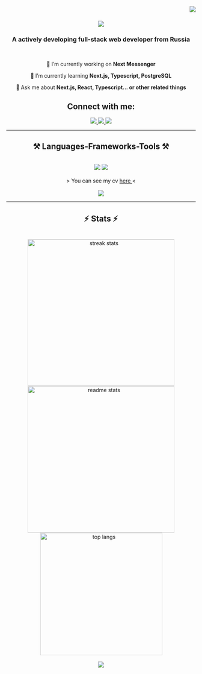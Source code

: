 <img align="right" src="https://visitor-badge.laobi.icu/badge?page_id=techeretic3141.techeretic3141" />

<h1 align="center">
    <img src="https://readme-typing-svg.herokuapp.com/?font=Righteous&size=35&center=true&vCenter=true&width=500&height=70&duration=4000&lines=Hello+There!+👋;+I'm+Tim+Kiryachek!;" />
</h1>

<h3 align="center">A actively developing full-stack web developer from Russia</h3>

<br/>

<div align="center">
 
 🔭 I’m currently working on **Next Messenger**
 
 🌱 I’m currently learning **Next.js, Typescript, PostgreSQL**

💬 Ask me about **Next.js, React, Typescript... or other related things**

 </div>
 
<div align="center"> 
  <h2>Connect with me:</h2>
  <a href="https://t.me/TecHeReTiC">
    <img src="https://img.shields.io/badge/telegram-333333?style=social&logo=telegram&logoColor=blue" />
  </a>
  <a href="mailto:kiryackekt70@yandex.ru">
    <img src="https://img.shields.io/badge/mail-333333?style=social&logo=gmail&logoColor=blue" />
  </a>
  <a href="https://vk.com/techeretic" target="_blank">
    <img src="https://img.shields.io/badge/VK-0077B5?style=social&logo=vk&logoColor=blue" target="_blank" />
  </a>
</div>

 <hr/>
 
<h2 align="center">⚒️ Languages-Frameworks-Tools ⚒️</h2>
<br/>
<div align="center">
    <img src="https://skillicons.dev/icons?i=react,ts,js,tailwind,html,css,nextjs,vite,github,linux,git" />
    <img src="https://skillicons.dev/icons?i=nodejs,express,firebase,mongodb,postgres,mysql,prisma,java" /><br>
</div>
<br />
<div align="center">
 > You can see my cv <a href="https://drive.google.com/file/d/1PUdYBTU7RQ3fZLeVLhQMGKK9AmY7MGKW/view?usp=sharing" >here </a> <
<br />
<br />
 <a href="https://techeretic-portfolio.vercel.app/" target="_blank">
     <img src="https://img.shields.io/badge/Portfolio-FF5722?style=for-the-badge&logo=todoist&logoColor=white" target="_blank" />
</a>
</div>
<hr/>


<h2 align="center">⚡ Stats ⚡</h2>
<br>
<div align=center>
  <img width=390 src="https://github-readme-streak-stats-salesp07.vercel.app/?user=techeretic3141&theme=react&border_radius=10" alt="streak stats"/>
  <img width=390 src="https://github-readme-stats-salesp07.vercel.app/api?username=techeretic3141&show_icons=true&theme=react&rank_icon=github&border_radius=10" alt="readme stats" />
  <br/>
  <img width=325 align="center" src="https://github-readme-stats-salesp07.vercel.app/api/top-langs/?username=techeretic3141&hide=HTML&langs_count=8&layout=compact&theme=react&border_radius=10&size_weight=0.5&count_weight=0.5" alt="top langs" />
</div>
<br/>

<div align="center">
    <img src="https://readme-typing-svg.herokuapp.com/?font=Righteous&size=35&center=true&vCenter=true&width=500&height=70&duration=4000&lines=Thanks+for+visiting+me!" />
</div>

<br/>
